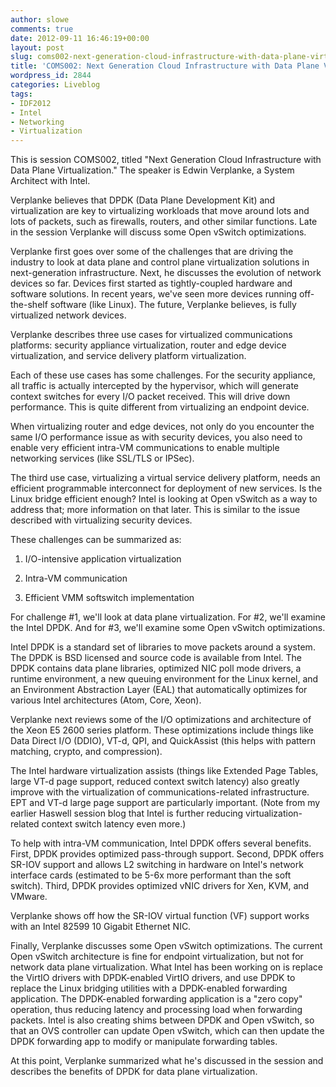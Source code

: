 ```yaml
---
author: slowe
comments: true
date: 2012-09-11 16:46:19+00:00
layout: post
slug: coms002-next-generation-cloud-infrastructure-with-data-plane-virtualization
title: 'COMS002: Next Generation Cloud Infrastructure with Data Plane Virtualization'
wordpress_id: 2844
categories: Liveblog
tags:
- IDF2012
- Intel
- Networking
- Virtualization
---
```


This is session COMS002, titled "Next Generation Cloud Infrastructure with Data Plane Virtualization." The speaker is Edwin Verplanke, a System Architect with Intel.

Verplanke believes that DPDK (Data Plane Development Kit) and virtualization are key to virtualizing workloads that move around lots and lots of packets, such as firewalls, routers, and other similar functions. Late in the session Verplanke will discuss some Open vSwitch optimizations.

Verplanke first goes over some of the challenges that are driving the industry to look at data plane and control plane virtualization solutions in next-generation infrastructure. Next, he discusses the evolution of network devices so far. Devices first started as tightly-coupled hardware and software solutions. In recent years, we've seen more devices running off-the-shelf software (like Linux). The future, Verplanke believes, is fully virtualized network devices.

Verplanke describes three use cases for virtualized communications platforms: security appliance virtualization, router and edge device virtualization, and service delivery platform virtualization.

Each of these use cases has some challenges. For the security appliance, all traffic is actually intercepted by the hypervisor, which will generate context switches for every I/O packet received. This will drive down performance. This is quite different from virtualizing an endpoint device.

When virtualizing router and edge devices, not only do you encounter the same I/O performance issue as with security devices, you also need to enable very efficient intra-VM communications to enable multiple networking services (like SSL/TLS or IPSec).

The third use case, virtualizing a virtual service delivery platform, needs an efficient programmable interconnect for deployment of new services. Is the Linux bridge efficient enough? Intel is looking at Open vSwitch as a way to address that; more information on that later. This is similar to the issue described with virtualizing security devices.

These challenges can be summarized as:

1. I/O-intensive application virtualization

2. Intra-VM communication

3. Efficient VMM softswitch implementation

For challenge #1, we'll look at data plane virtualization. For #2, we'll examine the Intel DPDK. And for #3, we'll examine some Open vSwitch optimizations.

Intel DPDK is a standard set of libraries to move packets around a system. The DPDK is BSD licensed and source code is available from Intel. The DPDK contains data plane libraries, optimized NIC poll mode drivers, a runtime environment, a new queuing environment for the Linux kernel, and an Environment Abstraction Layer (EAL) that automatically optimizes for various Intel architectures (Atom, Core, Xeon).

Verplanke next reviews some of the I/O optimizations and architecture of the Xeon E5 2600 series platform. These optimizations include things like Data Direct I/O (DDIO), VT-d, QPI, and QuickAssist (this helps with pattern matching, crypto, and compression).

The Intel hardware virtualization assists (things like Extended Page Tables, large VT-d page support, reduced context switch latency) also greatly improve with the virtualization of communications-related infrastructure. EPT and VT-d large page support are particularly important. (Note from my earlier Haswell session blog that Intel is further reducing virtualization-related context switch latency even more.)

To help with intra-VM communication, Intel DPDK offers several benefits. First, DPDK provides optimized pass-through support. Second, DPDK offers SR-IOV support and allows L2 switching in hardware on Intel's network interface cards (estimated to be 5-6x more performant than the soft switch). Third, DPDK provides optimized vNIC drivers for Xen, KVM, and VMware.

Verplanke shows off how the SR-IOV virtual function (VF) support works with an Intel 82599 10 Gigabit Ethernet NIC.

Finally, Verplanke discusses some Open vSwitch optimizations. The current Open vSwitch architecture is fine for endpoint virtualization, but not for network data plane virtualization. What Intel has been working on is replace the VirtIO drivers with DPDK-enabled VirtIO drivers, and use DPDK to replace the Linux bridging utilities with a DPDK-enabled forwarding application. The DPDK-enabled forwarding application is a "zero copy" operation, thus reducing latency and processing load when forwarding packets. Intel is also creating shims between DPDK and Open vSwitch, so that an OVS controller can update Open vSwitch, which can then update the DPDK forwarding app to modify or manipulate forwarding tables.

At this point, Verplanke summarized what he's discussed in the session and describes the benefits of DPDK for data plane virtualization.
